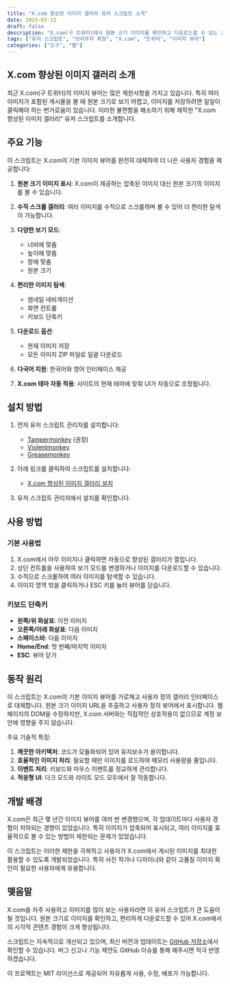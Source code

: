 ```yaml
---
title: "X.com 향상된 이미지 갤러리 유저 스크립트 소개"
date: 2025-03-12
draft: false
description: "X.com(구 트위터)에서 원본 크기 이미지를 확인하고 다운로드할 수 있는 고급 이미지 뷰어 스크립트"
tags: ["유저 스크립트", "브라우저 확장", "X.com", "트위터", "이미지 뷰어"]
categories: ["도구", "웹"]
---
```


## X.com 향상된 이미지 갤러리 소개

최근 X.com(구 트위터)의 이미지 뷰어는 많은 제한사항을 가지고 있습니다. 특히 여러 이미지가 포함된 게시물을 볼 때 원본 크기로 보기 어렵고, 이미지를 저장하려면 일일이 클릭해야 하는 번거로움이 있습니다. 이러한 불편함을 해소하기 위해 제작한 "X.com 향상된 이미지 갤러리" 유저 스크립트를 소개합니다.

## 주요 기능

이 스크립트는 X.com의 기본 이미지 뷰어를 완전히 대체하여 더 나은 사용자 경험을 제공합니다:

1. **원본 크기 이미지 표시**: X.com이 제공하는 압축된 이미지 대신 원본 크기의 이미지를 볼 수 있습니다.

2. **수직 스크롤 갤러리**: 여러 이미지를 수직으로 스크롤하며 볼 수 있어 더 편리한 탐색이 가능합니다.

3. **다양한 보기 모드**:
   - 너비에 맞춤
   - 높이에 맞춤
   - 창에 맞춤
   - 원본 크기

4. **편리한 이미지 탐색**:
   - 썸네일 네비게이션
   - 화면 컨트롤
   - 키보드 단축키

5. **다운로드 옵션**:
   - 현재 이미지 저장
   - 모든 이미지 ZIP 파일로 일괄 다운로드

6. **다국어 지원**: 한국어와 영어 인터페이스 제공

7. **X.com 테마 자동 적용**: 사이트의 현재 테마에 맞춰 UI가 자동으로 조정됩니다.

## 설치 방법

1. 먼저 유저 스크립트 관리자를 설치합니다:
   - [Tampermonkey](https://www.tampermonkey.net/) (권장)
   - [Violentmonkey](https://violentmonkey.github.io/)
   - [Greasemonkey](https://www.greasespot.net/)

2. 아래 링크를 클릭하여 스크립트를 설치합니다:
   - [X.com 향상된 이미지 갤러리 설치](https://github.com/PiesP/xcom-enhanced-gallery/raw/master/xcom-enhanced-gallery.user.js)

3. 유저 스크립트 관리자에서 설치를 확인합니다.

## 사용 방법

### 기본 사용법

1. X.com에서 아무 이미지나 클릭하면 자동으로 향상된 갤러리가 열립니다.
2. 상단 컨트롤을 사용하여 보기 모드를 변경하거나 이미지를 다운로드할 수 있습니다.
3. 수직으로 스크롤하여 여러 이미지를 탐색할 수 있습니다.
4. 이미지 영역 밖을 클릭하거나 ESC 키를 눌러 뷰어를 닫습니다.

### 키보드 단축키

- **왼쪽/위 화살표**: 이전 이미지
- **오른쪽/아래 화살표**: 다음 이미지
- **스페이스바**: 다음 이미지
- **Home/End**: 첫 번째/마지막 이미지
- **ESC**: 뷰어 닫기

## 동작 원리

이 스크립트는 X.com의 기본 이미지 뷰어를 가로채고 사용자 정의 갤러리 인터페이스로 대체합니다. 원본 크기 이미지 URL을 추출하고 사용자 정의 뷰어에서 표시합니다. 웹 페이지의 DOM을 수정하지만, X.com 서버와는 직접적인 상호작용이 없으므로 계정 보안에 영향을 주지 않습니다.

주요 기술적 특징:

1. **깨끗한 아키텍처**: 코드가 모듈화되어 있어 유지보수가 용이합니다.
2. **효율적인 이미지 처리**: 필요할 때만 이미지를 로드하여 메모리 사용량을 줄입니다.
3. **이벤트 처리**: 키보드와 마우스 이벤트를 정교하게 관리합니다.
4. **적응형 UI**: 다크 모드와 라이트 모드 모두에서 잘 작동합니다.

## 개발 배경

X.com은 최근 몇 년간 이미지 뷰어를 여러 번 변경했으며, 각 업데이트마다 사용자 경험이 저하되는 경향이 있었습니다. 특히 이미지가 압축되어 표시되고, 여러 이미지를 효율적으로 볼 수 있는 방법이 제한되는 문제가 있었습니다.

이 스크립트는 이러한 제한을 극복하고 사용자가 X.com에서 게시된 이미지를 최대한 활용할 수 있도록 개발되었습니다. 특히 사진 작가나 디자이너와 같이 고품질 이미지 확인이 필요한 사용자에게 유용합니다.

## 맺음말

X.com을 자주 사용하고 이미지를 많이 보는 사용자라면 이 유저 스크립트가 큰 도움이 될 것입니다. 원본 크기로 이미지를 확인하고, 편리하게 다운로드할 수 있어 X.com에서의 시각적 콘텐츠 경험이 크게 향상됩니다.

스크립트는 지속적으로 개선되고 있으며, 최신 버전과 업데이트는 [GitHub 저장소](https://github.com/PiesP/xcom-enhanced-gallery)에서 확인할 수 있습니다. 버그 신고나 기능 제안도 GitHub 이슈를 통해 해주시면 적극 반영하겠습니다.

이 프로젝트는 MIT 라이선스로 제공되어 자유롭게 사용, 수정, 배포가 가능합니다.
